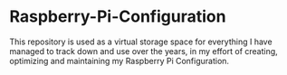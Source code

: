 # Raspberry-Pi-Configuration
This repository is used as a virtual storage space for everything I have managed to track down and use over the years, in my effort of creating, optimizing and maintaining my Raspberry Pi Configuration.
